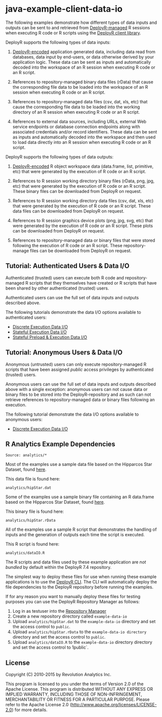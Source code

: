 java-example-client-data-io
===========================

The following examples demonstrate how different types of data inputs and outputs can be sent to and retrieved from [DeployR-managed](http://deployr.revolutionanalytics.com) R sessions when executing R code or R scripts using the [DeployR client library](http://deployr.revolutionanalytics.com/dev).

DeployR supports the following types of data inputs:

1. [DeployR-encoded](http://deployr.revolutionanalytics.com/dev/encoding) application generated data, including data read from databases, data input by end-users, or data otherwise derived by your application logic. These data can be sent as inputs and automatically decoded into the workspace of an R session when executing R code or an R script.

2. References to repository-managed binary data files (rData) that cause the corresponding file data to be loaded into the workspace of an R session when executing R code or an R script.

3. References to repository-managed data files (csv, dat, xls, etc) that cause the corresponding file data to be loaded into the working directory of an R session when executing R code or an R script.

4. References to external data sources, including URLs, external Web service endpoints or database connection endpoints along with associated credentials and/or record identifiers. These data can be sent as inputs and automatically decoded into the workspace and then used to load data directly into an R session when executing R code or an R script.

DeployR supports the following types of data outputs:

1. [DeployR-encoded](http://deployr.revolutionanalytics.com/dev/encoding) R object workspace data (data.frame, list, primitive, etc) that were generated by the execution of R code or an R script.

2. References to R session working directory binary files (rData, png, jpg, etc) that were generated by the execution of R code or an R script. These binary files can be downloaded from DeployR on request.

3. References to R session working directory data files (csv, dat, xls, etc) that were generated by the execution of R code or an R script. These data files can be downloaded from DeployR on request.

4. References to R session graphics device plots (png, jpg, svg, etc) that were generated by the execution of R code or an R script. These plots can be downloaded from DeployR on request.

5. References to repository-managed data or binary files that were stored following the execution of R code or an R script. These repository-manage files can be downloaded from DeployR on request.


## Tutorial: Authenticated Users & Data I/O

Authenticated (trusted) users can execute both R code and repository-managed R scripts that they themselves have created or R scripts that have been shared by other authenticated (trusted) users.

Authenticated users can use the full set of data inputs and outputs described above.

The following tutorials demonstrate the data I/O options available to authenticated users:

- [Discrete Execution Data I/O](examples/tutorial/auth-discrete-exec)
- [Stateful Execution Data I/O](examples/tutorial/auth-stateful-exec)
- [Stateful Preload & Execution Data I/O](examples/tutorial/auth-stateful-preload)

## Tutorial: Anonymous Users & Data I/O

Anonymous (untrusted) users can only execute repository-managed R scripts that have been assigned _public_ access privileges by authenticated (trusted) users.

Anonymous users can use the full set of data inputs and outputs described above with a single exception: anonymous users can not cause data or binary files to be stored into the DeployR-repository and as such can not retrieve references to repository-managed data or binary files following an execution.

The following tutorial demonstrate the data I/O options available to anonymous users:

- [Discrete Execution Data I/O](examples/tutorial/anon-discrete-exec)


## R Analytics Example Dependencies

```
Source: analytics/*
```

Most of the examples use a sample data file based on the Hipparcos Star
Dataset, found [here](http://astrostatistics.psu.edu/datasets/HIP_star.html).

This data file is found here:

```
analytics/hipStar.dat
```

Some of the examples use a sample binary file containing an R data.frame based
on the Hipparcos Star Dataset, found [here](http://astrostatistics.psu.edu/datasets/HIP_star.html).

This binary file is found here:

```
analytics/hipStar.rData
```

All of the examples use a sample R script that demonstrates the handling of inputs and the generation of outputs each time the script is executed.

This R script is found here:

```
analytics/dataIO.R
```

The R scripts and data files used by these example application are
*not bundled* by default within the DeployR 7.4 repository.

The simplest way to deploy these files for use when running these
example applications is to use the [DeployR CLI](https://github.com/deployr/cli).
The CLI will automatically deploy the file dependencies to the DeployR
repository before running the examples.

If for any reason you want to manually deploy these files for testing
purposes you can use the DeployR Repository Manager as follows:

1. Log in as testuser into the [Repository Manager](http://deployr.revolutionanalytics.com/documents/help/repo-man/)
2. Create a new repository directory called `example-data-io`
3. Upload `analytics/hipStar.dat` to the `example-data-io`
   directory and set the access control to `public`.
4. Upload `analytics/hipStar.rData` to the `example-data-io directory`
   directory and set the access control to `public`.
5. Upload `analytics/dataIO.R` to the `example-data-io` directory
   directory and set the access control to 1public`.


## License ##

Copyright (C) 2010-2015 by Revolution Analytics Inc.

This program is licensed to you under the terms of Version 2.0 of the
Apache License. This program is distributed WITHOUT
ANY EXPRESS OR IMPLIED WARRANTY, INCLUDING THOSE OF NON-INFRINGEMENT,
MERCHANTABILITY OR FITNESS FOR A PARTICULAR PURPOSE. Please refer to the
Apache License 2.0 (http://www.apache.org/licenses/LICENSE-2.0) for more 
details.
